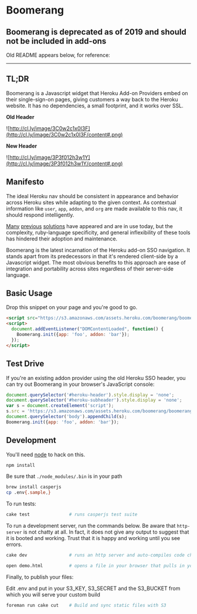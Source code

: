 # Boomerang

## Boomerang is **deprecated** as of 2019 and should not be included in add-ons

Old README appears below, for reference:

---

## TL;DR

Boomerang is a Javascript widget that Heroku Add-on Providers embed on their
single-sign-on pages, giving customers a way back to the Heroku website.
It has no dependencies, a small footprint, and it works over SSL.

**Old Header**

![http://cl.ly/image/3C0w2c1x0I3F](http://cl.ly/image/3C0w2c1x0I3F/content#.png)

**New Header**

![http://cl.ly/image/3P3f012h3w1Y](http://cl.ly/image/3P3f012h3w1Y/content#.png)

## Manifesto

The ideal Heroku nav should be consistent in appearance and behavior across Heroku sites
while adapting to the given context. As contextual information like `user`, `app`, `addon`, and `org`
are made available to this nav, it should respond intelligently.

[Many](https://github.com/heroku/heroku-nav)
[previous](https://github.com/heroku/fuji)
[solutions](https://github.com/heroku/fuji-sherpa) have appeared and are in use today, but the
complexity, ruby-language specificity, and general inflexibility of these tools has hindered
their adoption and maintenance.

Boomerang is the latest incarnation of the Heroku add-on SSO navigation. It stands apart from its predecessors in that it's rendered client-side by a Javascript widget. The most obvious benefits to this approach are ease of integration and portability across sites regardless of their server-side language.

## Basic Usage

Drop this snippet on your page and you're good to go.

```html
<script src="https://s3.amazonaws.com/assets.heroku.com/boomerang/boomerang.js"></script>
<script>
  document.addEventListener("DOMContentLoaded", function() {
    Boomerang.init({app: 'foo', addon: 'bar'});
  });
</script>
```

## Test Drive

If you're an existing addon provider using the old Heroku SSO header, you can try out
Boomerang in your browser's JavaScript console:

```js
document.querySelector('#heroku-header').style.display = 'none';
document.querySelector('#heroku-subheader').style.display = 'none';
var s = document.createElement('script');
s.src = 'https://s3.amazonaws.com/assets.heroku.com/boomerang/boomerang.js';
document.querySelector('body').appendChild(s);
Boomerang.init({app: 'foo', addon: 'bar'});
```

## Development

You'll need [node](http://nodejs.org/download/) to hack on this.

```bash
npm install
```

Be sure that `./node_modules/.bin` is in your path

```bash
brew install casperjs
cp .env{.sample,}
```

To run tests:

```bash
cake test               # runs casperjs test suite
```

To run a development server, run the commands below.
Be aware that `http-server` is not chatty at all.
In fact, it does not give any output to suggest that it is booted and working.
Trust that it is happy and working until you see errors.

```bash
cake dev                # runs an http server and auto-compiles code changes
```
```bash
open demo.html          # opens a file in your browser that pulls in your development copies of Boomerang
```

Finally, to publish your files:

Edit .env and put in your S3_KEY, S3_SECRET and the S3_BUCKET from which you will serve your custom build

```bash
foreman run cake cut    # Build and sync static files with S3
```
